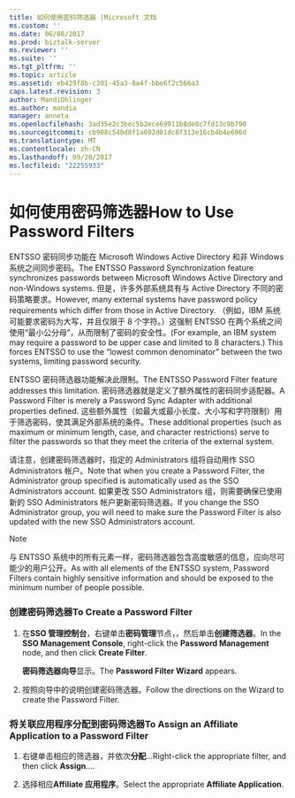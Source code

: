 ```yaml
---
title: 如何使用密码筛选器 |Microsoft 文档
ms.custom: ''
ms.date: 06/08/2017
ms.prod: biztalk-server
ms.reviewer: ''
ms.suite: ''
ms.tgt_pltfrm: ''
ms.topic: article
ms.assetid: eb429f8b-c301-45a3-8a4f-bbe6f2c566a3
caps.latest.revision: 3
author: MandiOhlinger
ms.author: mandia
manager: anneta
ms.openlocfilehash: 3ad35e2c3bec5b2ece69911b8de8c7fd13c9b790
ms.sourcegitcommit: cb908c540d8f1a692d01dc8f313e16cb4b4e696d
ms.translationtype: MT
ms.contentlocale: zh-CN
ms.lasthandoff: 09/20/2017
ms.locfileid: "22255933"
---
```

# <a name="how-to-use-password-filters"></a><span data-ttu-id="f2ddb-102">如何使用密码筛选器</span><span class="sxs-lookup"><span data-stu-id="f2ddb-102">How to Use Password Filters</span></span>
<span data-ttu-id="f2ddb-103">ENTSSO 密码同步功能在 Microsoft Windows Active Directory 和非 Windows 系统之间同步密码。</span><span class="sxs-lookup"><span data-stu-id="f2ddb-103">The ENTSSO Password Synchronization feature synchronizes passwords between Microsoft Windows Active Directory and non-Windows systems.</span></span> <span data-ttu-id="f2ddb-104">但是，许多外部系统具有与 Active Directory 不同的密码策略要求。</span><span class="sxs-lookup"><span data-stu-id="f2ddb-104">However, many external systems have password policy requirements which differ from those in Active Directory.</span></span> <span data-ttu-id="f2ddb-105">（例如，IBM 系统可能要求密码为大写，并且仅限于 8 个字符。）这强制 ENTSSO 在两个系统之间使用“最小公分母”，从而限制了密码的安全性。</span><span class="sxs-lookup"><span data-stu-id="f2ddb-105">(For example, an IBM system may require a password to be upper case and limited to 8 characters.) This forces ENTSSO to use the “lowest common denominator” between the two systems, limiting password security.</span></span>  
  
 <span data-ttu-id="f2ddb-106">ENTSSO 密码筛选器功能解决此限制。</span><span class="sxs-lookup"><span data-stu-id="f2ddb-106">The ENTSSO Password Filter feature addresses this limitation.</span></span> <span data-ttu-id="f2ddb-107">密码筛选器就是定义了额外属性的密码同步适配器。</span><span class="sxs-lookup"><span data-stu-id="f2ddb-107">A Password Filter is merely a Password Sync Adapter with additional properties defined.</span></span> <span data-ttu-id="f2ddb-108">这些额外属性（如最大或最小长度、大小写和字符限制）用于筛选密码，使其满足外部系统的条件。</span><span class="sxs-lookup"><span data-stu-id="f2ddb-108">These additional properties (such as maximum or minimum length, case, and character restrictions) serve to filter the passwords so that they meet the criteria of the external system.</span></span>  
  
 <span data-ttu-id="f2ddb-109">请注意，创建密码筛选器时，指定的 Administrators 组将自动用作 SSO Administrators 帐户。</span><span class="sxs-lookup"><span data-stu-id="f2ddb-109">Note that when you create a Password Filter, the Administrator group specified is automatically used as the SSO Administrators account.</span></span> <span data-ttu-id="f2ddb-110">如果更改 SSO Administrators 组，则需要确保已使用新的 SSO Administrators 帐户更新密码筛选器。</span><span class="sxs-lookup"><span data-stu-id="f2ddb-110">If you change the SSO Administrator group, you will need to make sure the Password Filter is also updated with the new SSO Administrators account.</span></span>  
  
> [!NOTE]
>  <span data-ttu-id="f2ddb-111">与 ENTSSO 系统中的所有元素一样，密码筛选器包含高度敏感的信息，应向尽可能少的用户公开。</span><span class="sxs-lookup"><span data-stu-id="f2ddb-111">As with all elements of the ENTSSO system, Password Filters contain highly sensitive information and should be exposed to the minimum number of people possible.</span></span>  
  
### <a name="to-create-a-password-filter"></a><span data-ttu-id="f2ddb-112">创建密码筛选器</span><span class="sxs-lookup"><span data-stu-id="f2ddb-112">To Create a Password Filter</span></span>  
  
1.  <span data-ttu-id="f2ddb-113">在**SSO 管理控制台**，右键单击**密码管理**节点，，然后单击**创建筛选器**。</span><span class="sxs-lookup"><span data-stu-id="f2ddb-113">In the **SSO Management Console**, right-click the **Password Management** node, and then click **Create Filter**.</span></span>  
  
     <span data-ttu-id="f2ddb-114">**密码筛选器向导**显示。</span><span class="sxs-lookup"><span data-stu-id="f2ddb-114">The **Password Filter Wizard** appears.</span></span>  
  
2.  <span data-ttu-id="f2ddb-115">按照向导中的说明创建密码筛选器。</span><span class="sxs-lookup"><span data-stu-id="f2ddb-115">Follow the directions on the Wizard to create the Password Filter.</span></span>  
  
### <a name="to-assign-an-affiliate-application-to-a-password-filter"></a><span data-ttu-id="f2ddb-116">将关联应用程序分配到密码筛选器</span><span class="sxs-lookup"><span data-stu-id="f2ddb-116">To Assign an Affiliate Application to a Password Filter</span></span>  
  
1.  <span data-ttu-id="f2ddb-117">右键单击相应的筛选器，并依次**分配**...</span><span class="sxs-lookup"><span data-stu-id="f2ddb-117">Right-click the appropriate filter, and then click **Assign**….</span></span>  
  
2.  <span data-ttu-id="f2ddb-118">选择相应**Affiliate 应用程序**。</span><span class="sxs-lookup"><span data-stu-id="f2ddb-118">Select the appropriate **Affiliate Application**.</span></span>